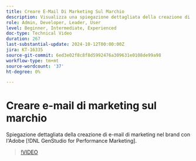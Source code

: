 ```yaml
---
title: Creare E-Mail Di Marketing Sul Marchio
description: Visualizza una spiegazione dettagliata della creazione di e-mail di marketing nel brand con Adobe [!DNL GenStudio for Performance Marketing].
role: Admin, Developer, Leader, User
level: Beginner, Intermediate, Experienced
doc-type: Technical Video
duration: 267
last-substantial-update: 2024-10-12T00:00:00Z
jira: KT-16335
source-git-commit: 6ed3e02f8c8f8d5992476a309631e0108de99a98
workflow-type: tm+mt
source-wordcount: '37'
ht-degree: 0%

---
```



# Creare e-mail di marketing sul marchio

Spiegazione dettagliata della creazione di e-mail di marketing nel brand con l&#39;Adobe [!DNL GenStudio for Performance Marketing].

>[!VIDEO](https://video.tv.adobe.com/v/3435056/?learn=on)
